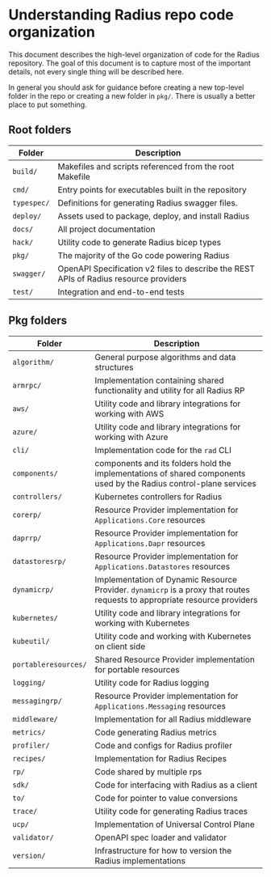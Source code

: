 # Understanding Radius repo code organization

This document describes the high-level organization of code for the Radius repository. The goal of this document is to capture most of the important details, not every single thing will be described here.

In general you should ask for guidance before creating a new top-level folder in the repo or creating a new folder in `pkg/`. There is usually a better place to put something.

## Root folders

| Folder     | Description                                                                           |
| ---------- | --------------------------------------------------------------------------------------|
| `build/`   | Makefiles and scripts referenced from the root Makefile                               |
| `cmd/`     | Entry points for executables built in the repository                                  |
| `typespec/`    | Definitions for generating Radius swagger files.                                      |
| `deploy/`  | Assets used to package, deploy, and install Radius                                    |
| `docs/`    | All project documentation                                                             |
| `hack/`    | Utility code to generate Radius bicep types                                           | 
| `pkg/`     | The majority of the Go code powering Radius                                           |
| `swagger/` | OpenAPI Specification v2 files to describe the REST APIs of Radius resource providers |
| `test/`    | Integration and end-to-end tests                                                      |


## Pkg folders

| Folder                 | Description                                                                             |
| ---------------------- | --------------------------------------------------------------------------------------- |
| `algorithm/`           | General purpose algorithms and data structures                                          |
| `armrpc/`              | Implementation containing shared functionality and utility for all Radius RP            |
| `aws/`                 | Utility code and library integrations for working with AWS                              |
| `azure/`               | Utility code and library integrations for working with Azure                            |
| `cli/`                 | Implementation code for the `rad` CLI                                                   |
| `components/`         | components and its folders hold the implementations of shared components used by the Radius control-plane services                                                       |
| `controllers/`         | Kubernetes controllers for Radius                                                       |
| `corerp/`              | Resource Provider implementation for `Applications.Core` resources                      |
| `daprrp/`              | Resource Provider implementation for `Applications.Dapr` resources                      |
| `datastoresrp/`        | Resource Provider implementation for `Applications.Datastores` resources                |
| `dynamicrp/`        | Implementation of Dynamic Resource Provider. `dynamicrp` is a proxy that routes requests to appropriate resource providers              |
| `kubernetes/`          | Utility code and library integrations for working with Kubernetes                       |
| `kubeutil/`            | Utility code and working with Kubernetes on client side                                 |
| `portableresources/`   | Shared Resource Provider implementation for portable resources                          |
| `logging/`             | Utility code for Radius logging                                                         |
| `messagingrp/`         | Resource Provider implementation for `Applications.Messaging` resources                 |
| `middleware/`          | Implementation for all Radius middleware                                                |
| `metrics/`             | Code generating Radius metrics                                                          |
| `profiler/`            | Code and configs for Radius profiler                                                    |
| `recipes/`             | Implementation for Radius Recipes                                                       |
| `rp/`                  | Code shared by multiple rps                                                             |
| `sdk/`                 | Code for interfacing with Radius as a client                                            |
| `to/`                  | Code for pointer to value conversions                                                   |
| `trace/`               | Utility code for generating Radius traces                                               |
| `ucp/`                 | Implementation of Universal Control Plane                                               |
| `validator/`           | OpenAPI spec loader and validator                                                       |
| `version/`             | Infrastructure for how to version the Radius implementations                            |
